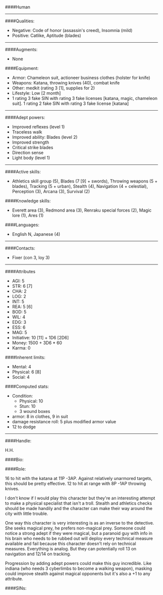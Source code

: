 ####Human
____
####Qualities:

- Negative: Code of honor (assassin's creed), Insomnia (mild)
- Positive: Catlike, Aptitude (blades)

____
####Augments:

- None

####Equipment:

- Armor: Chameleon suit, actioneer business clothes (holster for knife)
- Weapons: Katana, throwing knives (40), combat knife
- Other: medkit (rating 3 [1], supplies for 2)
- Lifestyle: Low [2 month]
- 1 rating 3 fake SIN with rating 3 fake licenses [katana, magic, chameleon suit]. 1 rating 2 fake SIN with rating 3 fake license [katana]

____
####Adept powers: 

- Improved reflexes (level 1)
- Traceless walk
- Improved ability: Blades (level 2)
- Improved strength
- Critical strike blades 
- Direction sense
- Light body (level 1)

____
####Active skills:

- Athletics skill group (5), Blades (7 [9] + swords), Throwing weapons (5 + blades), Tracking (5 + urban), Stealth (4), Navigation (4 + celestial), Perception (3), Arcana (3), Survival (2)

####Knowledge skills:

- Everett area (3), Redmond area (3), Renraku special forces (2), Magic lore (1), Ares (1)

####Languages:

- English N, Japanese (4)

____
####Contacts:

- Fixer (con 3, loy 3)

____
####Attributes

- AGI: 5
- STR: 6 [7]
- CHA: 2
- LOG: 2
- INT: 5
- REA: 5 [6]
- BOD: 5
- WIL: 4
- EDG: 3
- ESS: 6
- MAG: 5
- Initiative: 10 [11] + 1D6 [2D6]
- Money: 1500 + 3D6 * 60
- Karma: 0

####Inherent limits:

- Mental: 4
- Physical: 6 [8]
- Social: 4

####Computed stats:

- Condition:
	- Physical: 10
	- Stun: 10
	- 3 wound boxes
- armor: 8 in clothes, 9 in suit
- damage resistance roll: 5 plus modified armor value
- 12 to dodge

____
####Handle:

H.H.

####Bio:



####Role:

16 to hit with the katana at 11P -3AP. Against relatively unarmored targets, this should be pretty effective. 12 to hit at range with 8P -1AP throwing knives.

I don't know if I would play this character but they're an interesting attempt to make a physical specialist that isn't a troll. Stealth and athletics checks should be made handily and the character can make their way around the city with little trouble.

One way this character is very interesting is as an inverse to the detective. She seeks magical prey, he prefers non-magical prey. Someone could notice a strong adept if they were magical, but a paranoid guy with info in his brain who needs to be rubbed out will deploy every technical measure available and fail because this character doesn't rely on technical measures. Everything is analog. But they can potentially roll 13 on navigation and 12/14 on tracking. 

Progression by adding adept powers could make this guy incredible. Like indiana (who needs 3 cyberlimbs to become a walking weapon), masking could improve stealth against magical opponents but it's also a +1 to any attribute.

####SINs: